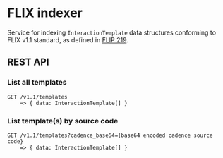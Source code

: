 # FLIX indexer

Service for indexing `InteractionTemplate` data structures conforming to FLIX v1.1 standard, as defined in [FLIP 219](https://github.com/onflow/flips/blob/main/application/20230330-interaction-templates-1.1.0.md).

## REST API

### List all templates
```
GET /v1.1/templates
    => { data: InteractionTemplate[] }
```

### List template(s) by source code
```
GET /v1.1/templates?cadence_base64={base64 encoded cadence source code}
    => { data: InteractionTemplate[] }
```
